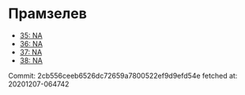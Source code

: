 # Прамзелев
- [35: NA](35.md)
- [36: NA](36.md)
- [37: NA](37.md)
- [38: NA](38.md)

Commit: 2cb556ceeb6526dc72659a7800522ef9d9efd54e
 fetched at: 20201207-064742

